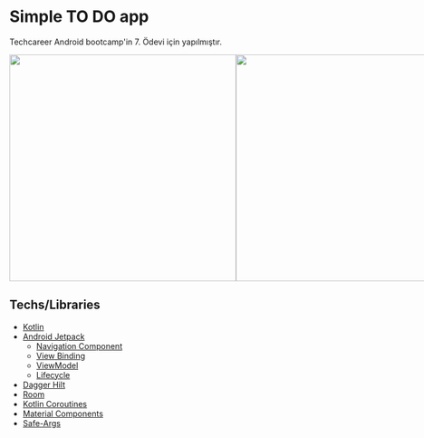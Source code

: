
<h1>Simple TO DO app</h1>
<p>Techcareer Android bootcamp'in 7. Ödevi için yapılmıştır.</p>

<div style="display: flex;">
   <img src="https://github.com/AlperenImam0glu/Simple_ToDo_App/assets/86842336/ae31249c-4756-4099-aeb7-8787e61a2661" height="400" />
   <img src="https://github.com/AlperenImam0glu/Simple_ToDo_App/assets/86842336/4a80c0c3-cfc6-45d4-9eac-68271fece3c6" height="400" />
   <img src="https://github.com/AlperenImam0glu/Simple_ToDo_App/assets/86842336/ff039917-4c75-493e-b2e1-949307802edb" height="400" />
   <img src="https://github.com/AlperenImam0glu/Simple_ToDo_App/assets/86842336/329a8a96-6835-41de-a483-ced8c70814f0" height="400" />
</div>


## Techs/Libraries
- [Kotlin](https://developer.android.com/kotlin)
- [Android Jetpack](https://developer.android.com/jetpack)
  - [Navigation Component](https://developer.android.com/guide/navigation/navigation-getting-started)
  - [View Binding](https://developer.android.com/topic/libraries/view-binding)
  - [ViewModel](https://developer.android.com/topic/libraries/architecture/viewmodel)
  - [Lifecycle](https://developer.android.com/topic/libraries/architecture/lifecycle)
- [Dagger Hilt](https://dagger.dev/hilt/)
- [Room](https://developer.android.com/jetpack/androidx/releases/room)
- [Kotlin Coroutines](https://github.com/Kotlin/kotlinx.coroutines)
- [Material Components](https://github.com/material-components/material-components-android)
- [Safe-Args](https://developer.android.com/guide/navigation/navigation-pass-data)
